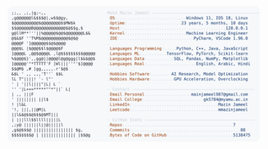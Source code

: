 <picture>
  <source srcset="https://raw.githubusercontent.com/mmazinjameel/mmazinjameel/main/dark_mode.svg?v=1744697702" media="(prefers-color-scheme: dark)">
  <img src="https://raw.githubusercontent.com/mmazinjameel/mmazinjameel/main/light_mode.svg?v=1744697702">
</picture>
